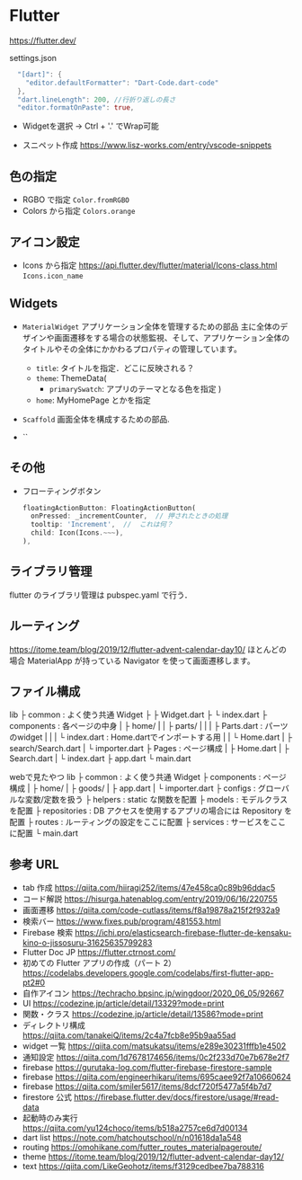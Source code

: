 # Flutter

https://flutter.dev/

settings.json
```dart
  "[dart]": {
    "editor.defaultFormatter": "Dart-Code.dart-code"
  },
  "dart.lineLength": 200, //行折り返しの長さ
  "editor.formatOnPaste": true,
```

- Widgetを選択 -> Ctrl + '.' でWrap可能

- スニペット作成
  https://www.lisz-works.com/entry/vscode-snippets

## 色の指定

- RGBO で指定
  `Color.fromRGBO`
- Colors から指定
  `Colors.orange`

## アイコン設定

- Icons から指定 https://api.flutter.dev/flutter/material/Icons-class.html
  `Icons.icon_name`

## Widgets

- `MaterialWidget` アプリケーション全体を管理するための部品
  主に全体のデザインや画面遷移をする場合の状態監視、そして、アプリケーション全体のタイトルやその全体にかかわるプロパティの管理しています。

  - `title`: タイトルを指定．どこに反映される？
  - `theme`: ThemeData(
    - `primarySwatch`: アプリのテーマとなる色を指定
      )
  - `home`: MyHomePage とかを指定

- `Scaffold` 画面全体を構成するための部品.
- ``

## その他

- フローティングボタン
  ```dart
  floatingActionButton: FloatingActionButton(
    onPressed: _incrementCounter,  // 押されたときの処理
    tooltip: 'Increment',  //  これは何？
    child: Icon(Icons.~~~),
  ),
  ```

## ライブラリ管理

flutter のライブラリ管理は pubspec.yaml で行う．

## ルーティング

https://itome.team/blog/2019/12/flutter-advent-calendar-day10/
ほとんどの場合 MaterialApp が持っている Navigator を使って画面遷移します。

## ファイル構成

lib
├ common : よく使う共通 Widget
├ ├ Widget.dart
├ └ index.dart
├ components : 各ページの中身
| ├ home/
| | ├ parts/
| | | ├ Parts.dart : パーツのwidget
| | | └ index.dart : Home.dartでインポートする用
| | └ Home.dart
| ├ search/Search.dart
| └ importer.dart
├ Pages : ページ構成
| ├ Home.dart
| ├ Search.dart
| └ index.dart
├ app.dart
└ main.dart

webで見たやつ
lib
├ common : よく使う共通 Widget
├ components : ページ構成
| ├ home/
| ├ goods/
| ├ app.dart
| └ importer.dart
├ configs : グローバルな変数/定数を扱う
├ helpers : static な関数を配置
├ models : モデルクラスを配置
├ repositories : DB アクセスを使用するアプリの場合には Repository を配置
├ routes : ルーティングの設定をここに配置
├ services : サービスをここに配置
└ main.dart

## 参考 URL

- tab 作成 https://qiita.com/hiiragi252/items/47e458ca0c89b96ddac5
- コード解説 https://hisurga.hatenablog.com/entry/2019/06/16/220755
- 画面遷移 https://qiita.com/code-cutlass/items/f8a19878a215f2f932a9
- 検索バー https://www.fixes.pub/program/481553.html
- Firebase 検索 https://ichi.pro/elasticsearch-firebase-flutter-de-kensaku-kino-o-jissosuru-31625635799283
- Flutter Doc JP https://flutter.ctrnost.com/
- 初めての Flutter アプリの作成（パート 2） https://codelabs.developers.google.com/codelabs/first-flutter-app-pt2#0
- 自作アイコン https://techracho.bpsinc.jp/wingdoor/2020_06_05/92667
- UI https://codezine.jp/article/detail/13329?mode=print
- 関数・クラス https://codezine.jp/article/detail/13586?mode=print
- ディレクトリ構成 https://qiita.com/tanakeiQ/items/2c4a7fcb8e95b9aa55ad
- widget 一覧 https://qiita.com/matsukatsu/items/e289e30231fffb1e4502
- 通知設定 https://qiita.com/1d7678174656/items/0c2f233d70e7b678e2f7
- firebase https://gurutaka-log.com/flutter-firebase-firestore-sample
- firebase https://qiita.com/engineerhikaru/items/695caee92f7a10660624
- firebase https://qiita.com/smiler5617/items/8dcf720f5477a5f4b7d7
- firestore 公式 https://firebase.flutter.dev/docs/firestore/usage/#read-data
- 起動時のみ実行 https://qiita.com/yu124choco/items/b518a2757ce6d7d00134
- dart list https://note.com/hatchoutschool/n/n01618da1a548
- routing https://omohikane.com/futter_routes_materialpageroute/
- theme https://itome.team/blog/2019/12/flutter-advent-calendar-day12/
- text https://qiita.com/LikeGeohotz/items/f3129cedbee7ba788316
